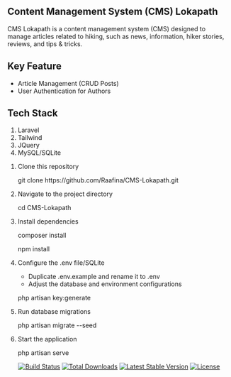 ## Content Management System (CMS) Lokapath
CMS Lokapath is a content management system (CMS) designed to manage articles related to hiking, such as news, information, hiker stories, reviews, and tips & tricks.

## Key Feature
<ul>
    <li>Article Management (CRUD Posts)</li>
    <li>User Authentication for Authors</li>
</ul>

## Tech Stack
<ol>
    <li>Laravel</li>
    <li>Tailwind</li>
    <li>JQuery</li>
    <li>MySQL/SQLite</li>
</ol>

<ol>
    <li>
        <p>Clone this repository</p>
        <p>git clone https://github.com/Raafina/CMS-Lokapath.git</p></li>
    <li>
        <p>Navigate to the project directory</p>
        <p>cd CMS-Lokapath</p>
    </li>
    <li>
        <p>Install dependencies</p>
        <p>composer install</p>
        <p>npm install</p>
    </li>
    <li>
        <p>Configure the .env file/SQLite</p>
        <ul>
            <li>Duplicate .env.example and rename it to .env</li>
            <li>Adjust the database and environment configurations</li>
        </ul>
        <p>php artisan key:generate</p>
    </li>
    <li>
        <p>Run database migrations</p>
        <p>php artisan migrate --seed</p>
    </li>
    <li>
        <p>Start the application</p>
        <p>php artisan serve</p>
    </li>
</ol>

<p align="center">
<a href="https://github.com/laravel/framework/actions"><img src="https://github.com/laravel/framework/workflows/tests/badge.svg" alt="Build Status"></a>
<a href="https://packagist.org/packages/laravel/framework"><img src="https://img.shields.io/packagist/dt/laravel/framework" alt="Total Downloads"></a>
<a href="https://packagist.org/packages/laravel/framework"><img src="https://img.shields.io/packagist/v/laravel/framework" alt="Latest Stable Version"></a>
<a href="https://packagist.org/packages/laravel/framework"><img src="https://img.shields.io/packagist/l/laravel/framework" alt="License"></a>
</p>
